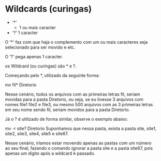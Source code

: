 # Wildcards (curingas)

* '*'
    * 1 ou mais caracter
* '?' 1 caracter

O '*' faz com que haja o complemento com um ou mais caracteres seja selecionado para ser movido e etc.

O '?' pega apenas 1 caracter.



os Wildcard (ou curingas) são * e ?.

Começando pelo *, utilizado da seguinte forma:

mv fil* Diretorio

Nesse cenário, todos os arquivos com as primeiras letras fil, seriam movidas para a pasta Diretorio, ou seja, se eu tivesse 3 arquivos com nomes file1 file2 e file3, ou mesmo 500 arquivos com as 3 primeiras letras em seu nome sendo fil, seriam movidos para a pasta Diretorio.

Já o ? é utilizado de forma similar, observe o exemplo abaixo:

mv -r site? Diretorio
Suponhamos que nessa pasta, exista a pasta site, site1, site2, site3, site4, site5 e site67.

Nesse cenário, iríamos estar movendo apenas as pastas com um número ao seu final, fazendo o comando ignorar a pasta site e a pasta site67, pois apenas um dígito após a wildcard é passado.